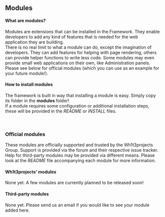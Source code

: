 ## Modules

#### What are modules?
Modules are extensions that can be installed in the Framework. They enable developers to add any kind of features that is needed for the web application they are building.<br/>
There is no real limit to what a module can do, except the imagination of developers. They can add features for helping with page rendering, others can provide helper functions to write less code. Some modules may even provide small web applications on their own, like Administration panels.<br/>
Please see below for official modules (which you can use as an example for your future module!).<br/>

#### How to install modules
The framework is built in way that installing a module is easy. Simply copy its folder in the **modules** folder!<br/>
If a module requires some configuration or additional installation steps, these will be provided in the *README* or *INSTALL* files.<br/>
<br/><br/>

### Official modules
These modules are officially supported and trusted by the Wh1t3projects Group. Support is provided via the forum and their respective issue tracker. Help for third-party modules may be provided via different means. Please look at the *README* file accompanying each module for more information.

#### Wh1t3projects' modules
None yet. A few modules are currently planned to be released soon!

#### Third-party modules
None yet. Please send us an email if you would like to see your module added here.